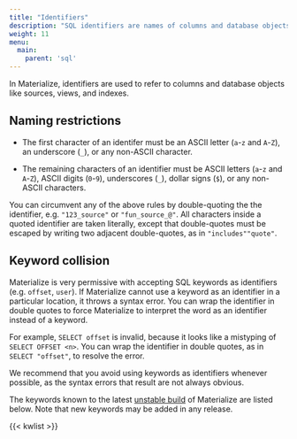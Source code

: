 ```yaml
---
title: "Identifiers"
description: "SQL identifiers are names of columns and database objects such as sources and views."
weight: 11
menu:
  main:
    parent: 'sql'
---
```


In Materialize, identifiers are used to refer to columns and database objects
like sources, views, and indexes.

## Naming restrictions

- The first character of an identifer must be an ASCII letter
  (`a`-`z` and `A`-`Z`), an underscore (`_`), or any non-ASCII character.

- The remaining characters of an identifier must be ASCII letters
  (`a`-`z` and `A`-`Z`), ASCII digits (`0`-`9`), underscores (`_`),
  dollar signs (`$`), or any non-ASCII characters.

You can circumvent any of the above rules by double-quoting the the identifier,
e.g. `"123_source"` or `"fun_source_@"`. All characters inside a quoted
identifier are taken literally, except that double-quotes must be escaped by
writing two adjacent double-quotes, as in `"includes""quote"`.

## Keyword collision

Materialize is very permissive with accepting SQL keywords as identifiers (e.g.
`offset`, `user`). If Materialize cannot use a keyword as an
identifier in a particular location, it throws a syntax error. You can wrap the
identifier in double quotes to force Materialize to interpret the word as an
identifier instead of a keyword.

For example, `SELECT offset` is invalid, because it looks like a mistyping of
`SELECT OFFSET <n>`. You can wrap the identifier in double quotes, as in
`SELECT "offset"`, to resolve the error.

We recommend that you avoid using keywords as identifiers whenever possible, as
the syntax errors that result are not always obvious.

The keywords known to the latest [unstable build](/versions/#unstable-builds)
of Materialize are listed below. Note that new keywords may be added in any
release.

{{< kwlist >}}
